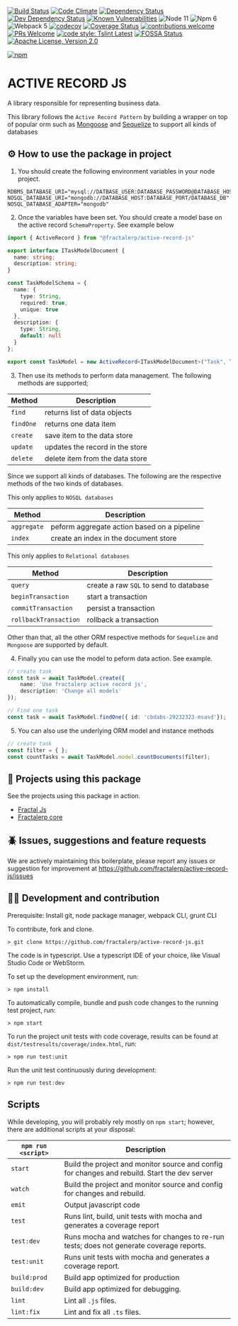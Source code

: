 [![Build Status](https://github.com/fractalerp/active-record-js.svg?branch=master)](https://github.com/fractalerp/active-record-js)
[![Code Climate](https://img.shields.io/codeclimate/maintainability/fractalerp/active-record-js.svg?style=flat-square)](https://codeclimate.com/github/fractalerp/active-record-js)
[![Dependency Status](https://david-dm.org/fractalerp/active-record-js.svg)](https://david-dm.org/fractalerp/active-record-js)
[![Dev Dependency Status](https://david-dm.org/fractalerp/active-record-js.svg#info=devDependencies)](https://david-dm.org/fractalerp/active-record-js#info=devDependencies)
[![Known Vulnerabilities](https://snyk.io/test/github/fractalerp/active-record-js.svg)](https://snyk.io/test/github/fractalerp/active-record-js)
![Node 11](https://img.shields.io/badge/node-11.5.x-green.svg)
![Npm 6](https://img.shields.io/badge/npm-6.4.x-green.svg)
![Webpack 5](https://img.shields.io/badge/webpack-5.20.2-green.svg)
[![codecov](https://codecov.io/gh/fractalerp/active-record-js/branch/master/graph/badge.svg)](https://codecov.io/gh/fractalerp/active-record-js)
[![Coverage Status](https://coveralls.io/repos/github/fractalerp/active-record-js/badge.svg?branch=master)](https://coveralls.io/github/fractalerp/active-record-js?branch=master)
[![contributions welcome](https://img.shields.io/badge/contributions-welcome-brightgreen.svg?style=flat-square)](https://github.com/fractalerp/active-record-js/issues)
[![PRs Welcome](https://img.shields.io/badge/PRs-welcome-brightgreen.svg?style=flat-square)](http://makeapullrequest.com)
[![code style: Tslint Latest](https://img.shields.io/badge/tslint_rules-latest-ff69b4.svg?style=flat-square)](https://github.com/buzinas/tslint-eslint-rules)
[![FOSSA Status](https://app.fossa.io/api/projects/git%2Bgithub.com%2Ffractalerp%2Factive-record-js.svg?type=shield)](https://app.fossa.io/projects/git%2Bgithub.com%2Ffractalerp%2Factive-record-js?ref=badge_shield)
[![Apache License, Version 2.0](https://img.shields.io/badge/mit-blue.svg)](http://opensource.org/licenses/mit)

[![npm](https://nodei.co/npm/@fractalerp/active-record-js.png)](https://www.npmjs.com/package/@fractalerp/active-record-js)

# ACTIVE RECORD JS
A library responsible for representing business data. 

This library follows the `Active Record Pattern` by building a wrapper on top of popular orm such as [Mongoose](https://www.npmjs.com/package/mongoose) and [Sequelize](https://www.npmjs.com/package/sequelize) to support all kinds of databases

## ⚙️ How to use the package in project
1. You should create the following environment variables in your node project.
```env
RDBMS_DATABASE_URI="mysql://DATBASE_USER:DATABASE_PASSWORD@DATABASE_HOST:DATABASE_PORT/DATABASE_DB"
NOSQL_DATABASE_URI="mongodb://DATABASE_HOST:DATABASE_PORT/DATABASE_DB"
NOSQL_DATABASE_ADAPTER="mongodb"
```
2. Once the variables have been set. You should create a model base on the active record `SchemaProperty`. See example below

```typescript
import { ActiveRecord } from "@fractalerp/active-record-js"

export interface ITaskModelDocument {
  name: string;
  description: string;
}

const TaskModelSchema = {
  name: {
    type: String,
    required: true,
    unique: true
  },
  description: {
    type: String,
    default: null
  }
};

export const TaskModel = new ActiveRecord<ITaskModelDocument>("Task", TaskModelSchema);

```
3. Then use its methods to perform data management. The following methods are supported;

|Method|Description|
|------------------|-----------|
|`find`|returns list of data objects|
|`findOne`|returns one data item|
|`create`|save item to the data store|
|`update`|updates the record in the store|
|`delete`|delete item from the data store|

Since we support all kinds of databases. The following are the respective methods of the two kinds of databases.

This only applies to `NOSQL databases`

|Method|Description|
|------------------|-----------|
|`aggregate`|peform aggregate action based on a pipeline|
|`index`|create an index in the document store|

This only applies to `Relational databases`

|Method|Description|
|------------------|-----------|
|`query`|create a raw `SQL` to send to database|
|`beginTransaction`|start a transaction|
|`commitTransaction`|persist a transaction|
|`rollbackTransaction`|rollback a transaction|

Other than that, all the other ORM respective methods for `Sequelize` and `Mongoose` are supported by default.

4. Finally you can use the model to peform data action. See example.

```typescript
// create task
const task = await TaskModel.create({
    name: 'Use fractalerp active record js',
    description: 'Change all models'
});

// Find one task
const task = await TaskModel.findOne({ id: 'cbdabs-29232323-msasd'});
```

5. You can also use the underlying ORM model and instance methods

```typescript
// create task
const filter = { };
const countTasks = await TaskModel.model.countDocuments(filter);

```

## 🫶 Projects using this package
See the projects using this package in action.
- [Fractal Js](https://github.com/fractalerp/fractal-js)
- [Fractalerp core](https://github.com/fractalerp/fractal-core)

## 🪲 Issues, suggestions and feature requests

We are actively maintaining this boilerplate, please report any issues or suggestion for improvement at https://github.com/fractalerp/active-record-js/issues

## 👩‍💻 Development and contribution
Prerequisite: Install git, node package manager, webpack CLI, grunt CLI

To contribute, fork and clone.

    > git clone https://github.com/fractalerp/active-record-js.git

The code is in typescript. Use a typescript IDE of your choice, like Visual Studio Code or WebStorm.

To set up the development environment, run:

    > npm install

To automatically compile, bundle and push code changes to the running test project, run:

    > npm start

To run the project unit tests with code coverage, results can be found at `dist/testresults/coverage/index.html`, run:

    > npm run test:unit

Run the unit test continuously during development:

    > npm run test:dev

## Scripts
While developing, you will probably rely mostly on `npm start`; however, there are additional scripts at your disposal:

|`npm run <script>`|Description|
|------------------|-----------|
|`start`|Build the project and monitor source and config for changes and rebuild. Start the dev server|
|`watch`|Build the project and monitor source and config for changes and rebuild.|
|`emit`|Output javascript code|
|`test`|Runs lint, build, unit tests with mocha and generates a coverage report|
|`test:dev`|Runs mocha and watches for changes to re-run tests; does not generate coverage reports.|
|`test:unit`|Runs unit tests with mocha and generates a coverage report.|
|`build:prod`|Build app optimized for production|
|`build:dev`|Build app optimized for debugging.|
|`lint`|Lint all `.js` files.|
|`lint:fix`|Lint and fix all `.ts` files.|

